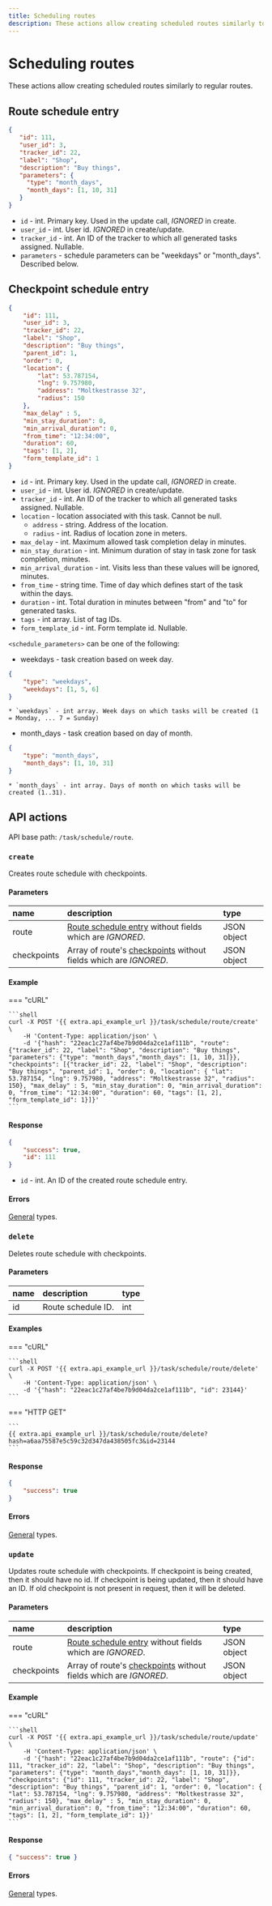 ```yaml
---
title: Scheduling routes
description: These actions allow creating scheduled routes similarly to regular routes.
---
```


# Scheduling routes

These actions allow creating scheduled routes similarly to regular routes.


## Route schedule entry

 ```json
{
    "id": 111,
    "user_id": 3,
    "tracker_id": 22,
    "label": "Shop",
    "description": "Buy things",
    "parameters": {
      "type": "month_days",
      "month_days": [1, 10, 31]
    }
}
```

* `id` - int. Primary key. Used in the update call, *IGNORED* in create.
* `user_id` - int. User id. *IGNORED* in create/update.
* `tracker_id` - int. An ID of the tracker to which all generated tasks assigned. Nullable.
* `parameters` - schedule parameters can be "weekdays" or "month_days". Described below.


## Checkpoint schedule entry

```json
{
    "id": 111,
    "user_id": 3,
    "tracker_id": 22,
    "label": "Shop",
    "description": "Buy things",
    "parent_id": 1,
    "order": 0,
    "location": {
        "lat": 53.787154,
        "lng": 9.757980,
        "address": "Moltkestrasse 32",
        "radius": 150
    },
    "max_delay" : 5,
    "min_stay_duration": 0,
    "min_arrival_duration": 0,
    "from_time": "12:34:00",
    "duration": 60,
    "tags": [1, 2],
    "form_template_id": 1
}
```

* `id` - int. Primary key. Used in the update call, *IGNORED* in create.
* `user_id` - int. User id. *IGNORED* in create/update.
* `tracker_id` - int. An ID of the tracker to which all generated tasks assigned. Nullable.
* `location` - location associated with this task. Cannot be null.
  * `address` - string. Address of the location.
  * `radius` - int. Radius of location zone in meters.
* `max_delay` - int. Maximum allowed task completion delay in minutes.
* `min_stay_duration` - int. Minimum duration of stay in task zone for task completion, minutes.
* `min_arrival_duration` - int. Visits less than these values will be ignored, minutes.
* `from_time` - string time. Time of day which defines start of the task within the days.
* `duration` - int. Total duration in minutes between "from" and "to" for generated tasks.
* `tags` - int array. List of tag IDs.
* `form_template_id` - int. Form template id. Nullable.

`<schedule_parameters>` can be one of the following:

* weekdays - task creation based on week day.

```json
{
    "type": "weekdays",
    "weekdays": [1, 5, 6]
}
```

    * `weekdays` - int array. Week days on which tasks will be created (1 = Monday, ... 7 = Sunday)

* month_days - task creation based on day of month.

```json
{
    "type": "month_days",
    "month_days": [1, 10, 31]
}
```

    * `month_days` - int array. Days of month on which tasks will be created (1..31).


## API actions

API base path: `/task/schedule/route`.

### `create`

Creates route schedule with checkpoints.

#### Parameters

| name        | description                                                                                    | type        | 
|:------------|:-----------------------------------------------------------------------------------------------|:------------|
| route       | [Route schedule entry](#route-schedule-entry) without fields which are *IGNORED*.              | JSON object |
| checkpoints | Array of route's [checkpoints](#checkpoint-schedule-entry) without fields which are *IGNORED*. | JSON object |

#### Example

=== "cURL"

    ```shell
    curl -X POST '{{ extra.api_example_url }}/task/schedule/route/create' \
        -H 'Content-Type: application/json' \
        -d '{"hash": "22eac1c27af4be7b9d04da2ce1af111b", "route": {"tracker_id": 22, "label": "Shop", "description": "Buy things", "parameters": {"type": "month_days","month_days": [1, 10, 31]}}, "checkpoints": [{"tracker_id": 22, "label": "Shop", "description": "Buy things", "parent_id": 1, "order": 0, "location": { "lat": 53.787154, "lng": 9.757980, "address": "Moltkestrasse 32", "radius": 150}, "max_delay" : 5, "min_stay_duration": 0, "min_arrival_duration": 0, "from_time": "12:34:00", "duration": 60, "tags": [1, 2], "form_template_id": 1}]}'
    ```

#### Response

```json
{
    "success": true,
    "id": 111
}
```

* `id` - int. An ID of the created route schedule entry.

#### Errors

[General](../../../../getting-started.md#error-codes) types.


### `delete`

Deletes route schedule with checkpoints.

#### Parameters

| name | description        | type | 
|:-----|:-------------------|:-----|
| id   | Route schedule ID. | int  |

#### Examples

=== "cURL"

    ```shell
    curl -X POST '{{ extra.api_example_url }}/task/schedule/route/delete' \
        -H 'Content-Type: application/json' \
        -d '{"hash": "22eac1c27af4be7b9d04da2ce1af111b", "id": 23144}'
    ```

=== "HTTP GET"

    ```
    {{ extra.api_example_url }}/task/schedule/route/delete?hash=a6aa75587e5c59c32d347da438505fc3&id=23144
    ```

#### Response

```json
{
    "success": true
}
```

#### Errors

[General](../../../../getting-started.md#error-codes) types.


### `update`

Updates route schedule with checkpoints. If checkpoint is being created, then it should have no id.
If checkpoint is being updated, then it should have an ID. If old checkpoint is not present in request, then it
 will be deleted.

#### Parameters

| name        | description                                                                                    | type        | 
|:------------|:-----------------------------------------------------------------------------------------------|:------------|
| route       | [Route schedule entry](#route-schedule-entry) without fields which are *IGNORED*.              | JSON object |
| checkpoints | Array of route's [checkpoints](#checkpoint-schedule-entry) without fields which are *IGNORED*. | JSON object |

#### Example

=== "cURL"

    ```shell
    curl -X POST '{{ extra.api_example_url }}/task/schedule/route/update' \
        -H 'Content-Type: application/json' \
        -d '{"hash": "22eac1c27af4be7b9d04da2ce1af111b", "route": {"id": 111, "tracker_id": 22, "label": "Shop", "description": "Buy things", "parameters": {"type": "month_days","month_days": [1, 10, 31]}}, "checkpoints": {"id": 111, "tracker_id": 22, "label": "Shop", "description": "Buy things", "parent_id": 1, "order": 0, "location": { "lat": 53.787154, "lng": 9.757980, "address": "Moltkestrasse 32", "radius": 150}, "max_delay" : 5, "min_stay_duration": 0, "min_arrival_duration": 0, "from_time": "12:34:00", "duration": 60, "tags": [1, 2], "form_template_id": 1}}'
    ```

#### Response

```json
{ "success": true }
```

#### Errors

[General](../../../../getting-started.md#error-codes) types.

